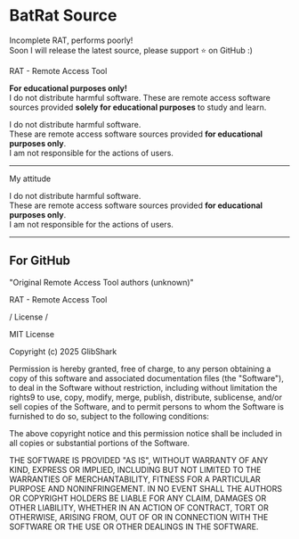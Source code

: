 # BatRat Source
Incomplete RAT, performs poorly!  
Soon I will release the latest source, please support ⭐ on GitHub :)

RAT - Remote Access Tool

**For educational purposes only!**  
I do not distribute harmful software. These are remote access software sources provided **solely for educational purposes** to study and learn.

I do not distribute harmful software.  
These are remote access software sources provided **for educational purposes only**.  
I am not responsible for the actions of users.

---

My attitude

I do not distribute harmful software.  
These are remote access software sources provided **for educational purposes only**.  
I am not responsible for the actions of users.

---

## For GitHub

"Original Remote Access Tool authors (unknown)"

RAT - Remote Access Tool

/ License /

MIT License

Copyright (c) 2025 GlibShark

Permission is hereby granted, free of charge, to any person obtaining a copy
of this software and associated documentation files (the "Software"), to deal
in the Software without restriction, including without limitation the rights9
to use, copy, modify, merge, publish, distribute, sublicense, and/or sell
copies of the Software, and to permit persons to whom the Software is
furnished to do so, subject to the following conditions:

The above copyright notice and this permission notice shall be included in all
copies or substantial portions of the Software.

THE SOFTWARE IS PROVIDED "AS IS", WITHOUT WARRANTY OF ANY KIND, EXPRESS OR
IMPLIED, INCLUDING BUT NOT LIMITED TO THE WARRANTIES OF MERCHANTABILITY,
FITNESS FOR A PARTICULAR PURPOSE AND NONINFRINGEMENT. IN NO EVENT SHALL THE
AUTHORS OR COPYRIGHT HOLDERS BE LIABLE FOR ANY CLAIM, DAMAGES OR OTHER
LIABILITY, WHETHER IN AN ACTION OF CONTRACT, TORT OR OTHERWISE, ARISING FROM,
OUT OF OR IN CONNECTION WITH THE SOFTWARE OR THE USE OR OTHER DEALINGS IN THE
SOFTWARE.
